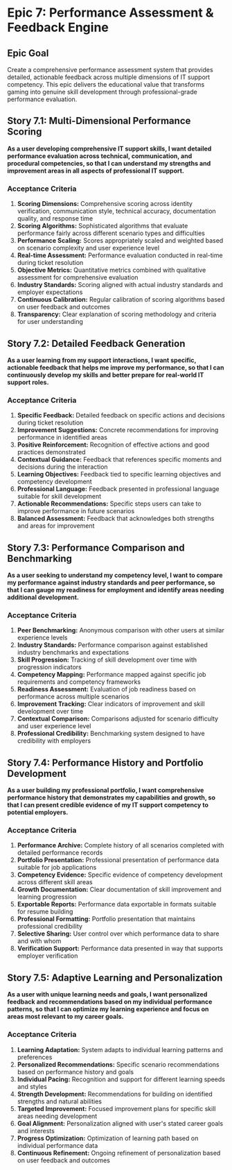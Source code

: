 # Epic 7: Performance Assessment & Feedback Engine

## Epic Goal

Create a comprehensive performance assessment system that provides detailed, actionable feedback across multiple dimensions of IT support competency. This epic delivers the educational value that transforms gaming into genuine skill development through professional-grade performance evaluation.

## Story 7.1: Multi-Dimensional Performance Scoring

**As a user developing comprehensive IT support skills, I want detailed performance evaluation across technical, communication, and procedural competencies, so that I can understand my strengths and improvement areas in all aspects of professional IT support.**

### Acceptance Criteria

1. **Scoring Dimensions:** Comprehensive scoring across identity verification, communication style, technical accuracy, documentation quality, and response time
2. **Scoring Algorithms:** Sophisticated algorithms that evaluate performance fairly across different scenario types and difficulties
3. **Performance Scaling:** Scores appropriately scaled and weighted based on scenario complexity and user experience level
4. **Real-time Assessment:** Performance evaluation conducted in real-time during ticket resolution
5. **Objective Metrics:** Quantitative metrics combined with qualitative assessment for comprehensive evaluation
6. **Industry Standards:** Scoring aligned with actual industry standards and employer expectations
7. **Continuous Calibration:** Regular calibration of scoring algorithms based on user feedback and outcomes
8. **Transparency:** Clear explanation of scoring methodology and criteria for user understanding

## Story 7.2: Detailed Feedback Generation

**As a user learning from my support interactions, I want specific, actionable feedback that helps me improve my performance, so that I can continuously develop my skills and better prepare for real-world IT support roles.**

### Acceptance Criteria

1. **Specific Feedback:** Detailed feedback on specific actions and decisions during ticket resolution
2. **Improvement Suggestions:** Concrete recommendations for improving performance in identified areas
3. **Positive Reinforcement:** Recognition of effective actions and good practices demonstrated
4. **Contextual Guidance:** Feedback that references specific moments and decisions during the interaction
5. **Learning Objectives:** Feedback tied to specific learning objectives and competency development
6. **Professional Language:** Feedback presented in professional language suitable for skill development
7. **Actionable Recommendations:** Specific steps users can take to improve performance in future scenarios
8. **Balanced Assessment:** Feedback that acknowledges both strengths and areas for improvement

## Story 7.3: Performance Comparison and Benchmarking

**As a user seeking to understand my competency level, I want to compare my performance against industry standards and peer performance, so that I can gauge my readiness for employment and identify areas needing additional development.**

### Acceptance Criteria

1. **Peer Benchmarking:** Anonymous comparison with other users at similar experience levels
2. **Industry Standards:** Performance comparison against established industry benchmarks and expectations
3. **Skill Progression:** Tracking of skill development over time with progression indicators
4. **Competency Mapping:** Performance mapped against specific job requirements and competency frameworks
5. **Readiness Assessment:** Evaluation of job readiness based on performance across multiple scenarios
6. **Improvement Tracking:** Clear indicators of improvement and skill development over time
7. **Contextual Comparison:** Comparisons adjusted for scenario difficulty and user experience level
8. **Professional Credibility:** Benchmarking system designed to have credibility with employers

## Story 7.4: Performance History and Portfolio Development

**As a user building my professional portfolio, I want comprehensive performance history that demonstrates my capabilities and growth, so that I can present credible evidence of my IT support competency to potential employers.**

### Acceptance Criteria

1. **Performance Archive:** Complete history of all scenarios completed with detailed performance records
2. **Portfolio Presentation:** Professional presentation of performance data suitable for job applications
3. **Competency Evidence:** Specific evidence of competency development across different skill areas
4. **Growth Documentation:** Clear documentation of skill improvement and learning progression
5. **Exportable Reports:** Performance data exportable in formats suitable for resume building
6. **Professional Formatting:** Portfolio presentation that maintains professional credibility
7. **Selective Sharing:** User control over which performance data to share and with whom
8. **Verification Support:** Performance data presented in way that supports employer verification

## Story 7.5: Adaptive Learning and Personalization

**As a user with unique learning needs and goals, I want personalized feedback and recommendations based on my individual performance patterns, so that I can optimize my learning experience and focus on areas most relevant to my career goals.**

### Acceptance Criteria

1. **Learning Adaptation:** System adapts to individual learning patterns and preferences
2. **Personalized Recommendations:** Specific scenario recommendations based on performance history and goals
3. **Individual Pacing:** Recognition and support for different learning speeds and styles
4. **Strength Development:** Recommendations for building on identified strengths and natural abilities
5. **Targeted Improvement:** Focused improvement plans for specific skill areas needing development
6. **Goal Alignment:** Personalization aligned with user's stated career goals and interests
7. **Progress Optimization:** Optimization of learning path based on individual performance data
8. **Continuous Refinement:** Ongoing refinement of personalization based on user feedback and outcomes
